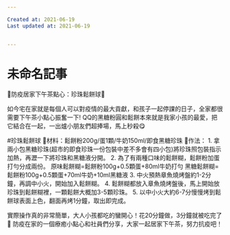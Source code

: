```yaml
---

Created at: 2021-06-19
Last updated at: 2021-06-19


---
```


# 未命名記事


🧇防疫居家下午茶點心：珍珠鬆餅球🧇

如今宅在家就是每個人可以對疫情的最大貢獻，和孩子一起停課的日子，全家都很需要下午茶小點心振奮一下!
QQ的黑糖粉圓和鬆餅本來就是我家小孩的最愛，把它結合在一起，一出爐小朋友們超捧場，馬上秒殺😋

#珍珠鬆餅球
🧋材料：鬆餅粉200g/蛋1顆/牛奶150ml/即食黑糖珍珠
🧋作法：
1\. 拿兩小包黑糖珍珠(超市的即食珍珠一份包裝中差不多會有四小包)將珍珠照包裝指示加熱，再瀝一下將珍珠和黑糖液分開。
2\. 為了有兩種口味的鬆餅糊，鬆餅粉加蛋打勻分成兩份。
原味鬆餅糊=鬆餅粉100g+0.5顆蛋+80ml牛奶打勻
黑糖鬆餅糊=鬆餅粉100g+0.5顆蛋+70ml牛奶+10ml黑糖液
3\. 中火預熱章魚燒烤盤約1-2分鐘，再調中小火，開始加入鬆餅糊。
4\. 鬆餅糊都放入章魚燒烤盤後，馬上開始放珍珠到鬆餅糊裡，一顆鬆餅大概加3-5顆珍珠。
5\. 以中小火大約6-7分慢慢烤到鬆餅球表面上色，翻面再烤1分鐘，取出即完成。

實際操作真的非常簡單，大人小孩都吃的蠻開心！花20分鐘做，3分鐘就被吃完了🤣 防疫在家的一個療癒小點心和社員們分享，大家一起居家下午茶，努力抗疫吧！

